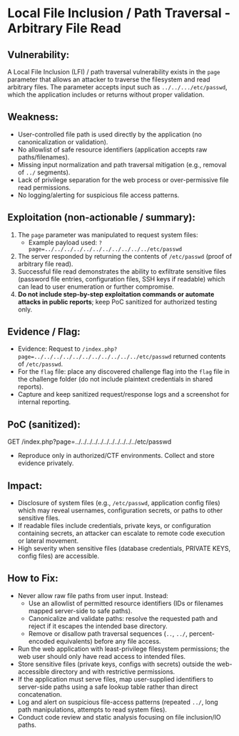 # Local File Inclusion / Path Traversal - Arbitrary File Read

## Vulnerability:
A Local File Inclusion (LFI) / path traversal vulnerability exists in the `page` parameter that allows an attacker to traverse the filesystem and read arbitrary files. The parameter accepts input such as `../../.../etc/passwd`, which the application includes or returns without proper validation.

## Weakness:
- User-controlled file path is used directly by the application (no canonicalization or validation).
- No allowlist of safe resource identifiers (application accepts raw paths/filenames).
- Missing input normalization and path traversal mitigation (e.g., removal of `../` segments).
- Lack of privilege separation for the web process or over-permissive file read permissions.
- No logging/alerting for suspicious file access patterns.

## Exploitation (non-actionable / summary):
1. The `page` parameter was manipulated to request system files:
   - Example payload used: `?page=../../../../../../../../../../../etc/passwd`
2. The server responded by returning the contents of `/etc/passwd` (proof of arbitrary file read).
3. Successful file read demonstrates the ability to exfiltrate sensitive files (password file entries, configuration files, SSH keys if readable) which can lead to user enumeration or further compromise.
4. **Do not include step-by-step exploitation commands or automate attacks in public reports**; keep PoC sanitized for authorized testing only.

## Evidence / Flag:
- Evidence: Request to `/index.php?page=../../../../../../../../../../../etc/passwd` returned contents of `/etc/passwd`.  
- For the `flag` file: place any discovered challenge flag into the `flag` file in the challenge folder (do not include plaintext credentials in shared reports).
- Capture and keep sanitized request/response logs and a screenshot for internal reporting.

## PoC (sanitized):
GET /index.php?page=../../../../../../../../../../../etc/passwd
- Reproduce only in authorized/CTF environments. Collect and store evidence privately.

## Impact:
- Disclosure of system files (e.g., `/etc/passwd`, application config files) which may reveal usernames, configuration secrets, or paths to other sensitive files.
- If readable files include credentials, private keys, or configuration containing secrets, an attacker can escalate to remote code execution or lateral movement.
- High severity when sensitive files (database credentials, PRIVATE KEYS, config files) are accessible.

## How to Fix:
- Never allow raw file paths from user input. Instead:
  - Use an allowlist of permitted resource identifiers (IDs or filenames mapped server-side to safe paths).
  - Canonicalize and validate paths: resolve the requested path and reject if it escapes the intended base directory.
  - Remove or disallow path traversal sequences (`..`, `../`, percent-encoded equivalents) before any file access.
- Run the web application with least-privilege filesystem permissions; the web user should only have read access to intended files.
- Store sensitive files (private keys, configs with secrets) outside the web-accessible directory and with restrictive permissions.
- If the application must serve files, map user-supplied identifiers to server-side paths using a safe lookup table rather than direct concatenation.
- Log and alert on suspicious file-access patterns (repeated `../`, long path manipulations, attempts to read system files).
- Conduct code review and static analysis focusing on file inclusion/IO paths.
